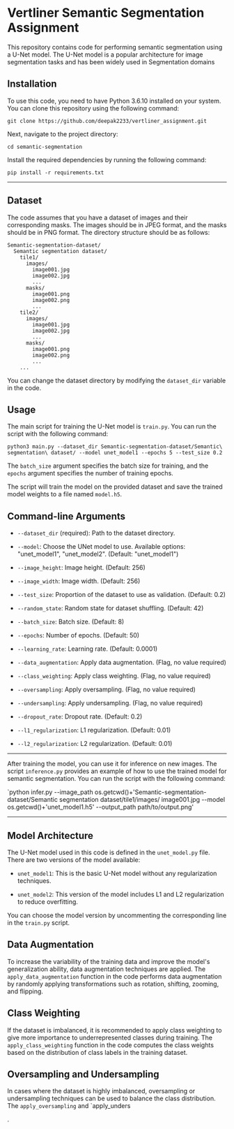 # Vertliner Semantic Segmentation Assignment

This repository contains code for performing semantic segmentation using a U-Net model. The U-Net model is a popular architecture for image segmentation tasks and has been widely used in Segmentation domains

## Installation

To use this code, you need to have Python 3.6.10 installed on your system. You can clone this repository using the following command:

```
git clone https://github.com/deepak2233/vertliner_assignment.git
```

Next, navigate to the project directory:

```
cd semantic-segmentation
```

Install the required dependencies by running the following command:

```
pip install -r requirements.txt
```

---

## Dataset

The code assumes that you have a dataset of images and their corresponding masks. The images should be in JPEG format, and the masks should be in PNG format. The directory structure should be as follows:

```
Semantic-segmentation-dataset/
  Semantic segmentation dataset/
    tile1/
      images/
        image001.jpg
        image002.jpg
        ...
      masks/
        image001.png
        image002.png
        ...
    tile2/
      images/
        image001.jpg
        image002.jpg
        ...
      masks/
        image001.png
        image002.png
        ...
    ...
```

You can change the dataset directory by modifying the `dataset_dir` variable in the code.

## Usage

The main script for training the U-Net model is `train.py`. You can run the script with the following command:

```
python3 main.py --dataset_dir Semantic-segmentation-dataset/Semantic\ segmentation\ dataset/ --model unet_model1 --epochs 5 --test_size 0.2
```

The `batch_size` argument specifies the batch size for training, and the `epochs` argument specifies the number of training epochs.

The script will train the model on the provided dataset and save the trained model weights to a file named `model.h5`.


## Command-line Arguments

- `--dataset_dir` (required): Path to the dataset directory.

- `--model`: Choose the UNet model to use. Available options: "unet_model1", "unet_model2". (Default: "unet_model1")

- `--image_height`: Image height. (Default: 256)

- `--image_width`: Image width. (Default: 256)

- `--test_size`: Proportion of the dataset to use as validation. (Default: 0.2)

- `--random_state`: Random state for dataset shuffling. (Default: 42)

- `--batch_size`: Batch size. (Default: 8)

- `--epochs`: Number of epochs. (Default: 50)

- `--learning_rate`: Learning rate. (Default: 0.0001)

- `--data_augmentation`: Apply data augmentation. (Flag, no value required)

- `--class_weighting`: Apply class weighting. (Flag, no value required)

- `--oversampling`: Apply oversampling. (Flag, no value required)

- `--undersampling`: Apply undersampling. (Flag, no value required)

- `--dropout_rate`: Dropout rate. (Default: 0.2)

- `--l1_regularization`: L1 regularization. (Default: 0.01)

- `--l2_regularization`: L2 regularization. (Default: 0.01)


---
After training the model, you can use it for inference on new images. The script `inference.py` provides an example of how to use the trained model for semantic segmentation. You can run the script with the following command:

`python infer.py --image_path os.getcwd()+'Semantic-segmentation-dataset/Semantic segmentation dataset/tile1/images/    image001.jpg --model os.getcwd()+'unet_model1.h5' --output_path path/to/output.png'

---
## Model Architecture

The U-Net model used in this code is defined in the `unet_model.py` file. There are two versions of the model available:

- `unet_model1`: This is the basic U-Net model without any regularization techniques.

- `unet_model2`: This version of the model includes L1 and L2 regularization to reduce overfitting.

You can choose the model version by uncommenting the corresponding line in the `train.py` script.

## Data Augmentation

To increase the variability of the training data and improve the model's generalization ability, data augmentation techniques are applied. The `apply_data_augmentation` function in the code performs data augmentation by randomly applying transformations such as rotation, shifting, zooming, and flipping.

## Class Weighting

If the dataset is imbalanced, it is recommended to apply class weighting to give more importance to underrepresented classes during training. The `apply_class_weighting` function in the code computes the class weights based on the distribution of class labels in the training dataset.

## Oversampling and Undersampling

In cases where the dataset is highly imbalanced, oversampling or undersampling techniques can be used to balance the class distribution. The `apply_oversampling` and `apply_unders

.
